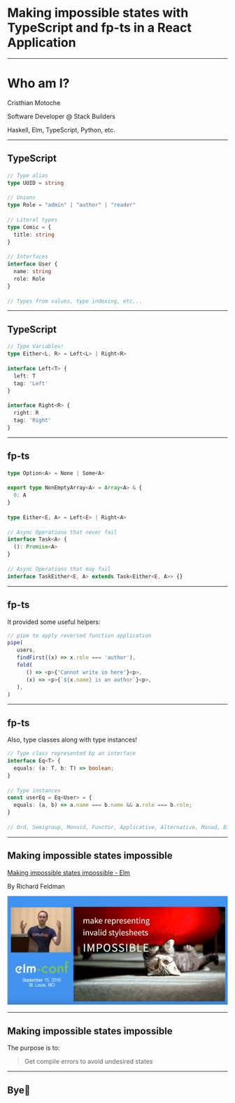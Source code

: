 <!-- classes: title -->

# Making impossible states with TypeScript and fp-ts in a React Application

<!-- block-start: grid -->
<!-- account: twitter, camm_v222 -->
<!-- account: github, CristhianMotoche -->
<!-- block-end -->

---

# Who am I?

Cristhian Motoche


Software Developer @ Stack Builders


Haskell, Elm, TypeScript, Python, etc.

---

## TypeScript

```ts
// Type alias
type UUID = string

// Unions
type Role = "admin" | "author" | "reader"

// Literal types
type Comic = {
  title: string
}

// Interfaces
interface User {
  name: string
  role: Role
}

// Types from values, type indexing, etc...
```

---

## TypeScript

```ts
// Type Variables!
type Either<L, R> = Left<L> | Right<R>

interface Left<T> {
  left: T
  tag: 'Left'
}

interface Right<R> {
  right: R
  tag: 'Right'
}
```

---

## fp-ts

```ts
type Option<A> = None | Some<A>

export type NonEmptyArray<A> = Array<A> & {
  0: A
}

type Either<E, A> = Left<E> | Right<A>

// Async Operations that never fail
interface Task<A> {
  (): Promise<A>
}

// Async Operations that may fail
interface TaskEither<E, A> extends Task<Either<E, A>> {}
```
---

## fp-ts

It provided some useful helpers:

```ts
// pipe to apply reversed function application
pipe(
   users,
   findFirst((x) => x.role === 'author'),
   fold(
      () => <p>{'Cannot write in here'}<p>,
      (x) => <p>{`${x.name} is an author`}<p>,
   ),
)
```
---

## fp-ts

Also, type classes along with type instances!

```ts
// Type class represented by an interface
interface Eq<T> {
  equals: (a: T, b: T) => boolean;
}

// Type instances
const userEq = Eq<User> = {
  equals: (a, b) => a.name === b.name && a.role === b.role;
}

// Ord, Semigroup, Monoid, Functor, Applicative, Alternative, Monad, Bifunctor, etc...
```


---

## Making impossible states impossible

[Making impossible states impossible - Elm](https://www.youtube.com/watch?v=IcgmSRJHu_8)

By Richard Feldman

![](./making-impossible-states.png)


---

## Making impossible states impossible

The purpose is to:

> Get compile errors to avoid undesired states

---

## Bye👋
